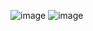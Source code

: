 ![image](https://github.com/EloiStree/2024_07_03_HelloMonsXR/assets/20149493/4808b20f-1f95-4f4a-a967-c2591bf62ac3)
![image](https://github.com/EloiStree/2024_07_03_HelloMonsXR/assets/20149493/97a73712-dbe2-4c6b-8cd9-9b30d5887513)
